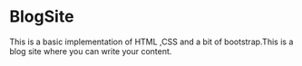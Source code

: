# BlogSite
This is a basic implementation of HTML ,CSS and a bit of bootstrap.This is a blog site where you can write your content.
